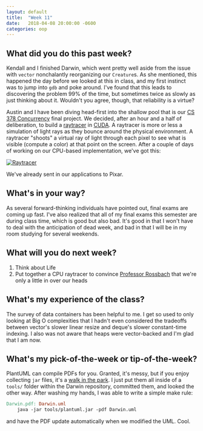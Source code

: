 ```yaml
---
layout: default
title:  "Week 11"
date:   2018-04-08 20:00:00 -0600
categories: oop
---
```


## What did you do this past week?
Kendall and I finished Darwin, which went pretty well aside from the issue with `vector` nonchalantly reorganizing our `Creature`s. As she mentioned, this happened the day before we looked at this in class, and my first instinct was to jump into `gdb` and poke around. I've found that this leads to discovering the problem 99% of the time, but sometimes twice as slowly as just thinking about it. Wouldn't you agree, though, that reliability is a virtue?

Austin and I have been diving head-first into the shallow pool that is our [CS 378 Concurrency][concurrency] final project. We decided, after an hour and a half of deliberation, to build a [raytracer][raytracer] in [CUDA][cuda]. A raytracer is more or less a simulation of light rays as they bounce around the physical environment. A raytracer "shoots" a virtual ray of light through each pixel to see what is visible (compute a color) at that point on the screen. After a couple of days of working on our CPU-based implementation, we've got this:

[![Raytracer](https://loganzartman.github.io/oopblog18/raytracer.png)](https://loganzartman.github.io/oopblog18/raytracer.png)

We've already sent in our applications to Pixar.

## What's in your way?
As several forward-thinking individuals have pointed out, final exams are coming up fast. I've also realized that all of my final exams this semester are during class time, which is good but also bad. It's good in that I won't have to deal with the anticipation of dead week, and bad in that I will be in my room studying for several weekends.

## What will you do next week?
1. Think about Life
2. Put together a CPU raytracer to convince [Professor Rossbach][chris] that we're only a little in over our heads

## What's my experience of the class?
The survey of data containers has been helpful to me. I get so used to only looking at Big O complexities that I hadn't even considered the tradeoffs between vector's slower linear resize and deque's slower constant-time indexing. I also was not aware that heaps were vector-backed and I'm glad that I am now.

## What's my pick-of-the-week or tip-of-the-week?
PlantUML can compile PDFs for you. Granted, it's messy, but if you enjoy collecting `jar` files, it's a [walk in the park][plantuml pdf]. I just put them all inside of a `tools/` folder within the Darwin repository, committed them, and looked the other way. After washing my hands, I was able to write a simple make rule:

```makefile
Darwin.pdf: Darwin.uml
	java -jar tools/plantuml.jar -pdf Darwin.uml
```

and have the PDF update automatically when we modified the UML. Cool.

[concurrency]: http://www.cs.utexas.edu/~rossbach/cs378/index.html
[raytracer]: https://en.wikipedia.org/wiki/Ray_tracing_(graphics)
[cuda]: https://en.wikipedia.org/wiki/CUDA
[chris]: http://www.cs.utexas.edu/~rossbach/
[plantuml pdf]: http://plantuml.com/pdf